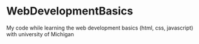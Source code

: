 # WebDevelopmentBasics
My code while learning the web development basics (html, css, javascript) with university of Michigan
